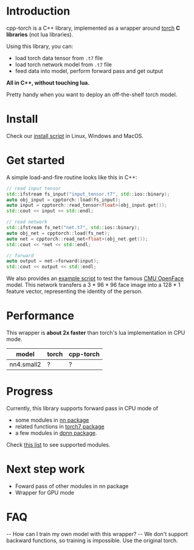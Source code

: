 # Introduction

cpp-torch is a C++ library, implemented as a wrapper around [torch](https://github.com/torch) **C libraries** (not lua libraries).

Using this library, you can:

- load torch data tensor from `.t7` file
- load torch network model from `.t7` file
- feed data into model, perform forward pass and get output

**All in C++, without touching lua.**

Pretty handy when you want to deploy an off-the-shelf torch model.

# Install
Check our [install script](install.md) in Linux, Windows and MacOS.

# Get started
A simple load-and-fire routine looks like this in C++:

```c++
// read input tensor
std::ifstream fs_input("input_tensor.t7", std::ios::binary);
auto obj_input = cpptorch::load(fs_input);
auto input = cpptorch::read_tensor<float>(obj_input.get());
std::cout << input << std::endl;

// read network
std::ifstream fs_net("net.t7", std::ios::binary);
auto obj_net = cpptorch::load(fs_net);
auto net = cpptorch::read_net<float>(obj_net.get());
std::cout << *net << std::endl;

// forward
auto output = net->forward(input);
std::cout << output << std::endl;
```

We also provides an [example script]() to test the famous [CMU OpenFace](https://github.com/cmusatyalab/openface) model. This network transfers a 3 * 96 * 96 face image into a 128 * 1 feature vector, representing the identity of the person.

# Performance
This wrapper is **about 2x faster** than torch's lua implementation in CPU mode.

|model|torch|cpp-torch|
|----|----|----|
|nn4.small2|?|?|


# Progress
Currently, this library supports forward pass in CPU mode of
- some modules in [nn package](https://github.com/torch/nn)
- related functions in [torch7 package](https://github.com/torch/torch7)
- a few modules in [dpnn package](https://github.com/Element-Research/dpnn).

Check [this list](progress.md) to see supported modules.


# Next step work
- Foward pass of other modules in nn package
- Wrapper for GPU mode

# FAQ
-- How can I train my own model with this wrapper?
-- We don't support backward functions, so training is impossible. Use the original torch.